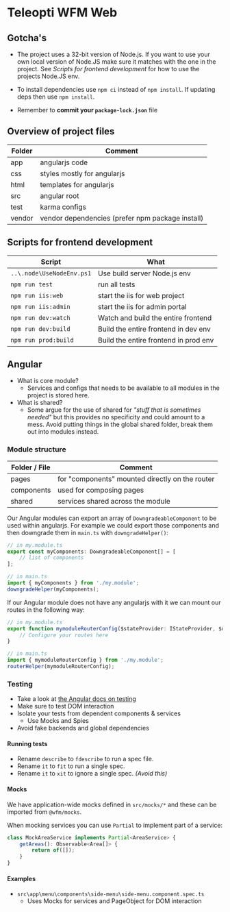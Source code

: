 # Teleopti WFM Web

## Gotcha's

-   The project uses a 32-bit version of Node.js. If you want to use your own local version of Node.JS make sure it matches with the one in the project. See _Scripts for frontend development_ for how to use the projects Node.JS env.

-   To install dependencies use `npm ci` instead of `npm install`. If updating deps then use `npm install`.

-   Remember to **commit your `package-lock.json`** file

## Overview of project files

| Folder | Comment                                          |
| ------ | ------------------------------------------------ |
| app    | angularjs code                                   |
| css    | styles mostly for angularjs                      |
| html   | templates for angularjs                          |
| src    | angular root                                     |
| test   | karma configs                                    |
| vendor | vendor dependencies (prefer npm package install) |

## Scripts for frontend development

| Script                    | What                                  |
| ------------------------- | ------------------------------------- |
| `..\.node\UseNodeEnv.ps1` | Use build server Node.js env          |
| `npm run test`            | run all tests                         |
| `npm run iis:web`         | start the iis for web project         |
| `npm run iis:admin`       | start the iis for admin portal        |
| `npm run dev:watch`       | Watch and build the entire frontend   |
| `npm run dev:build`       | Build the entire frontend in dev env  |
| `npm run prod:build`      | Build the entire frontend in prod env |

## Angular

-   What is core module?
    -   Services and configs that needs to be available to all modules in the project is stored here.
-   What is shared?
    -   Some argue for the use of shared for _"stuff that is sometimes needed"_ but this provides no specificity and could amount to a mess. Avoid putting things in the global shared folder, break them out into modules instead.

### Module structure

| Folder / File | Comment                                         |
| ------------- | ----------------------------------------------- |
| pages         | for "components" mounted directly on the router |
| components    | used for composing pages                        |
| shared        | services shared across the module               |

Our Angular modules can export an array of `DowngradeableComponent` to be used within angularjs. For example we could export those components and then downgrade them in `main.ts` with `downgradeHelper()`:

```ts
// in my.module.ts
export const myComponents: DowngradeableComponent[] = [
	// list of components
];

// in main.ts
import { myComponents } from './my.module';
downgradeHelper(myComponents);
```

If our Angular module does not have any angularjs with it we can mount our routes in the following way:

```ts
// in my.module.ts
export function mymoduleRouterConfig($stateProvider: IStateProvider, $urlRouterProvider: IUrlRouterProvider) {
	// Configure your routes here
}

// in main.ts
import { mymoduleRouterConfig } from './my.module';
routerHelper(mymoduleRouterConfig);
```

### Testing

-   Take a look at [the Angular docs on testing](https://angular.io/guide/testing)
-   Make sure to test DOM interaction
-   Isolate your tests from dependent components & services
    -   Use Mocks and Spies
-   Avoid fake backends and global dependencies

#### Running tests

-   Rename `describe` to `fdescribe` to run a spec file.
-   Rename `it` to `fit` to run a single spec.
-   Rename `it` to `xit` to ignore a single spec. _(Avoid this)_

#### Mocks

We have application-wide mocks defined in `src/mocks/*` and these can be imported from `@wfm/mocks`.

When mocking services you can use `Partial` to implement part of a service:

```ts
class MockAreaService implements Partial<AreaService> {
	getAreas(): Observable<Area[]> {
		return of([]);
	}
}
```

#### Examples

-   `src\app\menu\components\side-menu\side-menu.component.spec.ts`
    -   Uses Mocks for services and PageObject for DOM interaction
